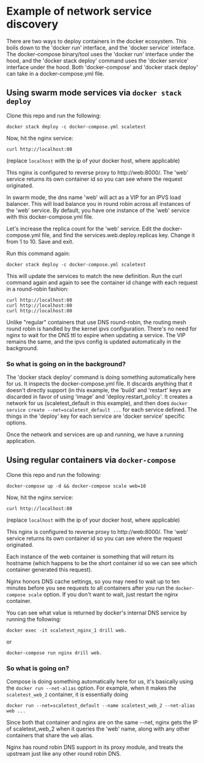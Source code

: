 # Example of network service discovery

There are two ways to deploy containers in the docker ecosystem. This boils down to the 'docker run' interface, and the 'docker service' interface. The docker-compose binary/tool uses the 'docker run' interface under the hood, and the 'docker stack deploy' command uses the 'docker service' interface under the hood. Both 'docker-compose' and 'docker stack deploy' can take in a docker-compose.yml file.

## Using swarm mode services via `docker stack deploy`

Clone this repo and run the following:

    docker stack deploy -c docker-compose.yml scaletest

Now, hit the nginx service:

    curl http://localhost:80

(replace `localhost` with the ip of your docker host, where applicable)

This nginx is configured to reverse proxy to http://web:8000/. The 'web' service returns its own container id so you can see where the request originated.

In swarm mode, the dns name 'web' will act as a VIP for an IPVS load balancer. This will load balance you in round robin across all instances of the 'web' service. By default, you have one instance of the 'web' service with this docker-compose.yml file.

Let's increase the replica count for the 'web' service. Edit the docker-compose.yml file, and find the services.web.deploy.replicas key. Change it from 1 to 10. Save and exit.

Run this command again:

    docker stack deploy -c docker-compose.yml scaletest

This will update the services to match the new definition. Run the curl command again and again to see the container id change with each request in a round-robin fashion:

    curl http://localhost:80
    curl http://localhost:80
    curl http://localhost:80

Unlike "regular" containers that use DNS round-robin, the routing mesh round robin is handled by the kernel ipvs configuration. There's no need for nginx to wait for the DNS ttl to expire when updating a service. The VIP remains the same, and the ipvs config is updated automatically in the background.

### So what is going on in the background?

The 'docker stack deploy' command is doing something automatically here for us. It inspects the docker-compose.yml file. It discards anything that it doesn't directly support (in this example, the 'build' and 'restart' keys are discarded in favor of using 'image' and 'deploy.restart\_policy'. It creates a network for us (scaletest\_default in this example), and then does `docker service create --net=scaletest_default ...` for each service defined. The things in the 'deploy' key for each service are 'docker service' specific options.

Once the network and services are up and running, we have a running application.


## Using regular containers via `docker-compose`

Clone this repo and run the following:

    docker-compose up -d && docker-compose scale web=10

Now, hit the nginx service:

    curl http://localhost:80

(replace `localhost` with the ip of your docker host, where applicable)

This nginx is configured to reverse proxy to http://web:8000/. The 'web' service returns its own container id so you can see where the request originated.

Each instance of the web container is something that will return its hostname (which happens to be the short container id so we can see which container generated this request).

Nginx honors DNS cache settings, so you may need to wait up to ten minutes before you see requests to all containers after you run the `docker-compose scale` option. If you don't want to wait, just restart the nginx container.

You can see what value is returned by docker's internal DNS service by running the following:

    docker exec -it scaletest_nginx_1 drill web.

or

    docker-compose run nginx drill web.

### So what is going on?

Compose is doing something automatically here for us, it's basically using the `docker run --net-alias` option. For example, when it makes the `scaletest_web_2` container, it is essentially doing

    docker run --net=scaletest_default --name scaletest_web_2 --net-alias web ...

Since both that container and nginx are on the same --net, nginx gets the IP of scaletest_web_2 when it queries the 'web' name, along with any other containers that share the `web` alias.

Nginx has round robin DNS support in its proxy module, and treats the upstream just like any other round robin DNS.
